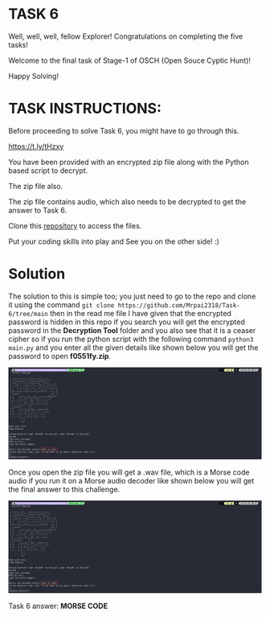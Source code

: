 # TASK 6

Well, well, well, fellow Explorer! Congratulations on completing the five tasks!

Welcome to the final task of Stage-1 of OSCH (Open Souce Cyptic Hunt)!

Happy Solving!

# TASK INSTRUCTIONS:

Before proceeding to solve Task 6, you might have to go through this.

https://t.ly/tHzxy

You have been provided with an encrypted zip file along with the Python based script to decrypt.

The zip file also.

The zip file contains audio, which also needs to be decrypted to get the answer to Task 6.

Clone this [<ins>repository</ins>](https://github.com/Mrpai2318/Task-6/tree/main) to access the files.

Put your coding skills into play and See you on the other side! :)

# Solution 
The solution to this is simple too; you just need to go to the repo and clone it using the command ``` git clone https://github.com/Mrpai2318/Task-6/tree/main ``` then in the read me file I have given that the encrypted password is hidden in this repo if you search you will get the encrypted password in the **Decryption Tool**  folder and you also see that it is a ceaser cipher so if you run the python script with the following command ``` python3 main.py ``` and you enter all the given details like shown below you will get the password to open **f0551fy.zip**.


<img src="https://github.com/Mrpai2318/OSCH-23-Solutions/blob/main/Stage-1/_resources/caesarcipher.png" alt="caesarcipher">

Once you open the zip file you will get a .wav file, which is a Morse code audio if you run it on a Morse audio decoder like shown below you will get the final answer to this challenge.

<img src="https://github.com/Mrpai2318/OSCH-23-Solutions/blob/main/Stage-1/_resources/caesarcipher.png" alt="morsewebsitedecode">

Task 6 answer: **MORSE CODE**
